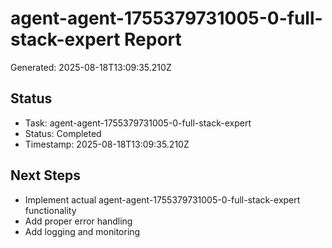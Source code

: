 # agent-agent-1755379731005-0-full-stack-expert Report

Generated: 2025-08-18T13:09:35.210Z

## Status
- Task: agent-agent-1755379731005-0-full-stack-expert
- Status: Completed
- Timestamp: 2025-08-18T13:09:35.210Z

## Next Steps
- Implement actual agent-agent-1755379731005-0-full-stack-expert functionality
- Add proper error handling
- Add logging and monitoring
